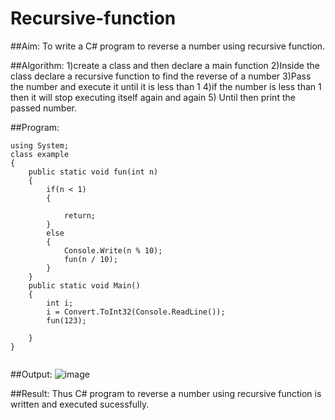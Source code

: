 # Recursive-function

##Aim: To write a C# program to reverse a number using recursive function.

##Algorithm:
1)create a class and then declare a main function
2)Inside the class declare a recursive function to find the reverse of a number
3)Pass the number and execute it until it is less than 1
4)if the number is less than 1 then it will stop executing itself again and again
5) Until then print the passed number.

##Program:
```
using System;
class example
{
    public static void fun(int n)
    {
        if(n < 1)
        {
            
            return;
        }
        else
        {
            Console.Write(n % 10);
            fun(n / 10);
        }
    }
    public static void Main()
    {
        int i;
        i = Convert.ToInt32(Console.ReadLine());
        fun(123);
        
    }
}


```

##Output:
![image](https://user-images.githubusercontent.com/75235128/170473821-d3d6713c-3ac6-4fc5-a365-5e7f08659bb0.png)

##Result:
Thus C# program to reverse a number using recursive function is written and executed sucessfully.
